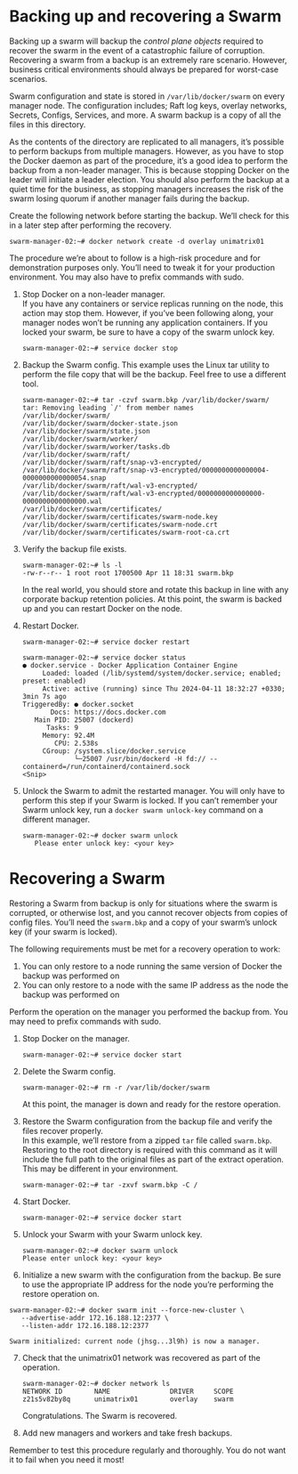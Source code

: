 # Backing up and recovering a Swarm
Backing up a swarm will backup the *control plane objects* required to recover the swarm in the event of a catastrophic failure of corruption. Recovering a swarm from a backup is an extremely rare scenario. However, business critical environments should always be prepared for worst-case scenarios. 
  
Swarm configuration and state is stored in `/var/lib/docker/swarm` on every manager node. The configuration includes; Raft log keys, overlay networks, Secrets, Configs, Services, and more. A swarm backup is a copy of all the files in this directory.  

As the contents of the directory are replicated to all managers, it’s possible to perform backups from multiple managers. However, as you have to stop the Docker daemon as part of the procedure, it’s a good idea to perform the backup from a non-leader manager. This is because stopping Docker on the leader will initiate a leader election. You should also perform the backup at a quiet time for the business, as stopping managers increases the risk of the swarm losing quorum if another manager fails during the backup.  

Create the following network before starting the backup. We’ll check for this in a later step after performing the recovery.  
```
swarm-manager-02:~# docker network create -d overlay unimatrix01
```  

The procedure we’re about to follow is a high-risk procedure and for demonstration purposes only. You’ll need to tweak it for your production environment. You may also have to prefix commands with sudo.  

1. Stop Docker on a non-leader manager.  
   If you have any containers or service replicas running on the node, this action may stop them. However, if you’ve been following along, your manager nodes won’t be running any application containers. If you locked your swarm, be sure to have a copy of the swarm unlock key.  
   ```
   swarm-manager-02:~# service docker stop
   ```
   
2. Backup the Swarm config.
   This example uses the Linux tar utility to perform the file copy that will be the backup. Feel free to use a different tool.  
   ```
   swarm-manager-02:~# tar -czvf swarm.bkp /var/lib/docker/swarm/
   tar: Removing leading `/' from member names
   /var/lib/docker/swarm/
   /var/lib/docker/swarm/docker-state.json
   /var/lib/docker/swarm/state.json
   /var/lib/docker/swarm/worker/
   /var/lib/docker/swarm/worker/tasks.db
   /var/lib/docker/swarm/raft/
   /var/lib/docker/swarm/raft/snap-v3-encrypted/
   /var/lib/docker/swarm/raft/snap-v3-encrypted/0000000000000004-0000000000000054.snap
   /var/lib/docker/swarm/raft/wal-v3-encrypted/
   /var/lib/docker/swarm/raft/wal-v3-encrypted/0000000000000000-0000000000000000.wal
   /var/lib/docker/swarm/certificates/
   /var/lib/docker/swarm/certificates/swarm-node.key
   /var/lib/docker/swarm/certificates/swarm-node.crt
   /var/lib/docker/swarm/certificates/swarm-root-ca.crt
   ```
   
3. Verify the backup file exists.
   ```
   swarm-manager-02:~# ls -l
   -rw-r--r-- 1 root root 1700500 Apr 11 18:31 swarm.bkp
   ```
   In the real world, you should store and rotate this backup in line with any corporate backup retention policies. At this point, the swarm is backed up and you can restart Docker on the node.  
   
4. Restart Docker.  
   ```
   swarm-manager-02:~# service docker restart
   
   swarm-manager-02:~# service docker status
   ● docker.service - Docker Application Container Engine
        Loaded: loaded (/lib/systemd/system/docker.service; enabled; preset: enabled)
        Active: active (running) since Thu 2024-04-11 18:32:27 +0330; 3min 7s ago
   TriggeredBy: ● docker.socket
          Docs: https://docs.docker.com
      Main PID: 25007 (dockerd)
         Tasks: 9
        Memory: 92.4M
           CPU: 2.538s
        CGroup: /system.slice/docker.service
                └─25007 /usr/bin/dockerd -H fd:// --containerd=/run/containerd/containerd.sock
   <Snip>
   ```
   
5. Unlock the Swarm to admit the restarted manager. You will only have to perform this step if your Swarm is locked. If you can’t remember your Swarm unlock key, run a `docker swarm unlock-key` command on a different manager.
   ```
   swarm-manager-02:~# docker swarm unlock
      Please enter unlock key: <your key>
   ```  


# Recovering a Swarm  
Restoring a Swarm from backup is only for situations where the swarm is corrupted, or otherwise lost, and you cannot recover objects from copies of config files. You’ll need the `swarm.bkp` and a copy of your swarm’s unlock key (if your swarm is locked).  

The following requirements must be met for a recovery operation to work:  
1. You can only restore to a node running the same version of Docker the backup was performed on  
2. You can only restore to a node with the same IP address as the node the backup was performed on  

Perform the operation on the manager you performed the backup from. You may need to prefix commands with sudo.  

1. Stop Docker on the manager.
   ```
   swarm-manager-02:~# service docker start
   ```
   
2. Delete the Swarm config.
   ```
   swarm-manager-02:~# rm -r /var/lib/docker/swarm
   ```
   At this point, the manager is down and ready for the restore operation.  

3. Restore the Swarm configuration from the backup file and verify the files recover properly.  
   In this example, we’ll restore from a zipped `tar` file called `swarm.bkp`. Restoring to the root directory is required with this command as it will include the full path to the original files as part of the extract operation. This may be different in your environment.
   ```
   swarm-manager-02:~# tar -zxvf swarm.bkp -C /
   ```  

4. Start Docker.
   ```
   swarm-manager-02:~# service docker start
   ```

5. Unlock your Swarm with your Swarm unlock key.
   ```
   swarm-manager-02:~# docker swarm unlock
   Please enter unlock key: <your key>
   ```  
   
6.  Initialize a new swarm with the configuration from the backup. Be sure to use the appropriate IP address for the node you’re performing the restore operation on.  
   ```
   swarm-manager-02:~# docker swarm init --force-new-cluster \
      --advertise-addr 172.16.188.12:2377 \
      --listen-addr 172.16.188.12:2377

   Swarm initialized: current node (jhsg...3l9h) is now a manager.
   ```  

7. Check that the unimatrix01 network was recovered as part of the operation.  
   ```
   swarm-manager-02:~# docker network ls
   NETWORK ID        NAME               DRIVER     SCOPE
   z21s5v82by8q      unimatrix01        overlay    swarm
   ```
   Congratulations. The Swarm is recovered.
   
8. Add new managers and workers and take fresh backups.

Remember to test this procedure regularly and thoroughly. You do not want it to fail when you need it most!  
